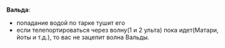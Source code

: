 **Вальда**:
- попадание водой по тарке тушит его
- если телепортироваться через волну(1 и 2 ульта) пока идет(Матари, йоты и т.д.), то вас не зацепит волна Вальды.
